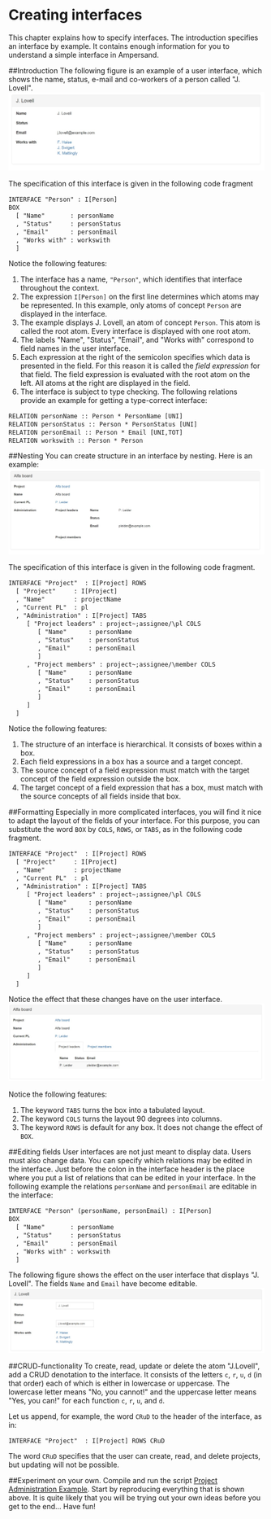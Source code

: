 # Creating interfaces
This chapter explains how to specify interfaces. The introduction specifies an interface by example. It contains enough information for you to understand a simple interface in Ampersand.

##Introduction
The following figure is an example of a user interface, which shows the name, status, e-mail and co-workers of a person called "J. Lovell".
![Interface of "J. Lovell"](https://github.com/AmpersandTarski/documentation/blob/master/Figures/InterfaceLovellRaw.jpg?raw=true "Example of a user interface")

The specification of this interface is given in the following code fragment
```ampersand
INTERFACE "Person" : I[Person]
BOX
  [ "Name"       : personName
  , "Status"     : personStatus
  , "Email"      : personEmail
  , "Works with" : workswith 
  ]
```
Notice the following features:
1. The interface has a name, `"Person"`, which identifies that interface throughout the context.
2. The expression `I[Person]` on the first line determines which atoms may be represented. In this example, only atoms of concept `Person` are displayed in the interface.
3. The example displays J. Lovell, an atom of concept `Person`. This atom is called the root atom. Every interface is displayed with one root atom.
4. The labels "Name", "Status", "Email", and "Works with" correspond to field names in the user interface.
5. Each expression at the right of the semicolon specifies which data is presented in the field. For this reason it is called the *field expression* for that field. The field expression is evaluated with the root atom on the left. All atoms at the right are displayed in the field.
6. The interface is subject to type checking. The following relations provide an example for getting a type-correct interface:
```
RELATION personName :: Person * PersonName [UNI]
RELATION personStatus :: Person * PersonStatus [UNI]
RELATION personEmail :: Person * Email [UNI,TOT]
RELATION workswith :: Person * Person
```

##Nesting
You can create structure in an interface by nesting. Here is an example:
![Interface of project "Alpha Board"](https://github.com/AmpersandTarski/documentation/blob/master/Figures/InterfaceAlphaBoardNested.jpg?raw=true "Example of a nested user interface")

The specification of this interface is given in the following code fragment.
```ampersand
INTERFACE "Project"  : I[Project] ROWS
  [ "Project"     : I[Project]
  , "Name"        : projectName
  , "Current PL"  : pl
  , "Administration" : I[Project] TABS
     [ "Project leaders" : project~;assignee/\pl COLS
        [ "Name"      : personName
        , "Status"    : personStatus
        , "Email"     : personEmail
        ]
     , "Project members" : project~;assignee/\member COLS
        [ "Name"      : personName
        , "Status"    : personStatus
        , "Email"     : personEmail
        ]
     ]
  ]
```
Notice the following features:
1. The structure of an interface is hierarchical. It consists of boxes within a box.
2. Each field expressions in a box has a source and a target concept.
3. The source concept of a field expression must match with the target concept of the field expression outside the box.
4. The target concept of a field expression that has a box, must match with the source concepts of all fields inside that box.

##Formatting
Especially in more complicated interfaces, you will find it nice to adapt the layout of the fields of your interface. For this purpose, you can substitute the word `BOX` by `COLS`, `ROWS`, or `TABS`, as in the following code fragment.
```ampersand
INTERFACE "Project"  : I[Project] ROWS
  [ "Project"     : I[Project]
  , "Name"        : projectName
  , "Current PL"  : pl
  , "Administration" : I[Project] TABS
     [ "Project leaders" : project~;assignee/\pl COLS
        [ "Name"      : personName
        , "Status"    : personStatus
        , "Email"     : personEmail
        ]
     , "Project members" : project~;assignee/\member COLS
        [ "Name"      : personName
        , "Status"    : personStatus
        , "Email"     : personEmail
        ]
     ]
  ]
```
Notice the effect that these changes have on the user interface.
![Interface of project "Alpha Board"](https://github.com/AmpersandTarski/documentation/blob/master/Figures/InterfaceAlphaBoardFormatted.jpg?raw=true "Example of formatting by COLS, ROWS, or TABS")

Notice the following features:
1. The keyword `TABS` turns the box into a tabulated layout.
2. The keyword `COLS` turns the layout 90 degrees into columns.
3. The keyword `ROWS` is default for any box. It does not change the effect of `BOX`.

##Editing fields
User interfaces are not just meant to display data. Users must also change data. You can specify which relations may be edited in the interface. Just before the colon in the interface header is the place where you put a list of relations that can be edited in your interface. In the following example the relations `personName` and `personEmail` are editable in the interface:
```ampersand
INTERFACE "Person" (personName, personEmail) : I[Person]
BOX
  [ "Name"       : personName
  , "Status"     : personStatus
  , "Email"      : personEmail
  , "Works with" : workswith 
  ]
```
The following figure shows the effect on the user interface that displays "J. Lovell". The fields `Name` and `Email` have become editable.
![interface of "J. Lovell"](https://github.com/AmpersandTarski/documentation/blob/master/Figures/InterfaceLovellEditable.jpg?raw=true "Example of a user interface")

##CRUD-functionality
To create, read, update or delete the atom "J.Lovell", add a CRUD denotation to the interface. It consists of the letters `c`, `r`, `u`, `d` (in that order) each of which is either in lowercase or uppercase. The lowercase letter means "No, you cannot!" and the uppercase letter means "Yes, you can!" for each function `c`, `r`, `u`, and `d`.

Let us append, for example, the word `CRuD` to the header of the interface, as in:
```ampersand
INTERFACE "Project"  : I[Project] ROWS CRuD
```
The word `CRuD` specifies that the user can create, read, and delete projects, but updating will not be possible.

##Experiment on your own.
Compile and run the script [Project Administration Example](https://github.com/AmpersandTarski/ampersand-models/tree/master/Examples/ProjectAdministration "from AmpersandTarski/ampersand-models"). Start by reproducing everything that is shown above. It is quite likely that you will be trying out your own ideas before you get to the end... Have fun!